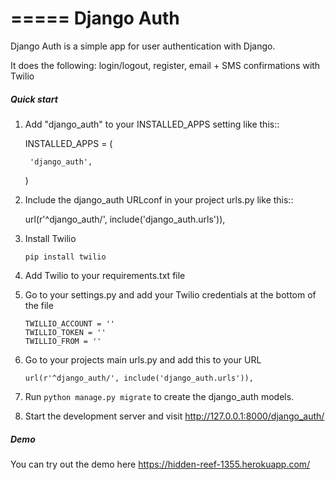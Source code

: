 =====
Django Auth
=====

Django Auth is a simple app for user authentication with Django. 

It does the following: login/logout, register, email + SMS confirmations with Twilio

##### Quick start

1. Add "django_auth" to your INSTALLED_APPS setting like this::

    INSTALLED_APPS = (
        
        'django_auth',
    )

2. Include the django_auth URLconf in your project urls.py like this::

    url(r'^django_auth/', include('django_auth.urls')),
    
3. Install Twilio 

    `pip install twilio`

4. Add Twilio to your requirements.txt file

5. Go to your settings.py and add your Twilio credentials at the bottom of the file

    ```# Twillio settings
    TWILLIO_ACCOUNT = ''
    TWILLIO_TOKEN = ''
    TWILLIO_FROM = ''
    ```
    
6. Go to your projects main urls.py and add this to your URL 

    `url(r'^django_auth/', include('django_auth.urls')),`


7. Run `python manage.py migrate` to create the django_auth models.


8. Start the development server and visit http://127.0.0.1:8000/django_auth/
   

##### Demo

You can try out the demo here https://hidden-reef-1355.herokuapp.com/